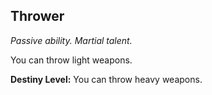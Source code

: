 ## Thrower

_Passive ability. Martial talent._

You can throw light weapons.

**Destiny Level:**
You can throw heavy weapons.
